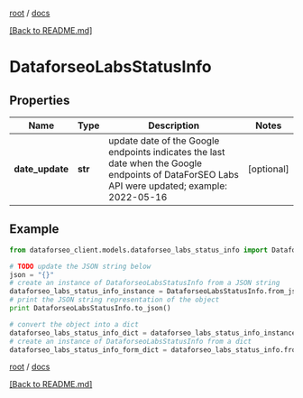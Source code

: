 [root](./../ "root") / [docs](./ "docs")

[[Back to README.md]](./../README.md "[Back to README.md]")

# DataforseoLabsStatusInfo

## Properties

Name | Type | Description | Notes
------------ | ------------- | ------------- | -------------
**date_update** | **str** | update date of the Google endpoints indicates the last date when the Google endpoints of DataForSEO Labs API were updated; example: 2022-05-16 | [optional]

## Example

```python
from dataforseo_client.models.dataforseo_labs_status_info import DataforseoLabsStatusInfo

# TODO update the JSON string below
json = "{}"
# create an instance of DataforseoLabsStatusInfo from a JSON string
dataforseo_labs_status_info_instance = DataforseoLabsStatusInfo.from_json(json)
# print the JSON string representation of the object
print DataforseoLabsStatusInfo.to_json()

# convert the object into a dict
dataforseo_labs_status_info_dict = dataforseo_labs_status_info_instance.to_dict()
# create an instance of DataforseoLabsStatusInfo from a dict
dataforseo_labs_status_info_form_dict = dataforseo_labs_status_info.from_dict(dataforseo_labs_status_info_dict)
```

  

[root](./../ "root") / [docs](./ "docs")

[[Back to README.md]](./../README.md "[Back to README.md]")